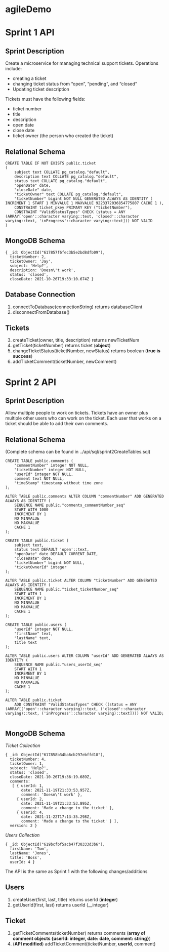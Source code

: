 # agileDemo
# 
# Sprint 1 API

## Sprint Description

Create a microservice for managing technical support tickets. Operations include:

* creating a ticket
* changing ticket status from “open”, “pending”, and “closed”
* Updating ticket description

 Tickets must have the following fields:
 
* ticket number
* title
* description
* open date
* close date
* ticket owner (the person who created the ticket)

## Relational Schema

```
CREATE TABLE IF NOT EXISTS public.ticket
(
    subject text COLLATE pg_catalog."default",
    description text COLLATE pg_catalog."default",
    status text COLLATE pg_catalog."default",
    "openDate" date,
    "closeDate" date,
    "ticketOwner" text COLLATE pg_catalog."default",
    "ticketNumber" bigint NOT NULL GENERATED ALWAYS AS IDENTITY ( INCREMENT 1 START 1 MINVALUE 1 MAXVALUE 9223372036854775807 CACHE 1 ),
    CONSTRAINT ticket_pkey PRIMARY KEY ("ticketNumber"),
    CONSTRAINT "ValidStatusTypes" CHECK (status = ANY (ARRAY['open'::character varying::text, 'closed'::character varying::text, 'inProgress'::character varying::text])) NOT VALID
)
```

## MongoDB Schema

```
{ _id: ObjectId("617857f6fec3b5e2bd8dfb09"),
  ticketNumber: 2,
  ticketOwner: 'Jay',
  subject: 'Help?',
  description: 'Doesn\'t work',
  status: 'closed',
  closeDate: 2021-10-26T19:33:10.674Z }
```

## Database Connection

1. connectToDatabase(connectionString) returns databaseClient
2. disconnectFromDatabase()

## Tickets

3. createTicket(owner, title, description) returns newTicketNum
4. getTicket(ticketNumber) returns ticket (__object__)
5. changeTicketStatus(ticketNumber, newStatus) returns boolean (__true is success__)
6. addTicketComment(ticketNumber, newComment)



# Sprint 2 API

## Sprint Description

Allow multiple people to work on tickets. Tickets have an owner plus
multiple other users who can work on the ticket. Each user that works on a ticket should be able to add their own comments.

## Relational Schema

(Complete schema can be found in ../api/sql/sprint2CreateTables.sql)

```
CREATE TABLE public.comments (
    "commentNumber" integer NOT NULL,
    "ticketNumber" integer NOT NULL,
    "userId" integer NOT NULL,
    comment text NOT NULL,
    "timeStamp" timestamp without time zone
);

ALTER TABLE public.comments ALTER COLUMN "commentNumber" ADD GENERATED ALWAYS AS IDENTITY (
    SEQUENCE NAME public."comments_commentNumber_seq"
    START WITH 1000
    INCREMENT BY 1
    NO MINVALUE
    NO MAXVALUE
    CACHE 1
);

CREATE TABLE public.ticket (
    subject text,
    status text DEFAULT 'open'::text,
    "openDate" date DEFAULT CURRENT_DATE,
    "closeDate" date,
    "ticketNumber" bigint NOT NULL,
    "ticketOwnerId" integer
);

ALTER TABLE public.ticket ALTER COLUMN "ticketNumber" ADD GENERATED ALWAYS AS IDENTITY (
    SEQUENCE NAME public."ticket_ticketNumber_seq"
    START WITH 1
    INCREMENT BY 1
    NO MINVALUE
    NO MAXVALUE
    CACHE 1
);

CREATE TABLE public.users (
    "userId" integer NOT NULL,
    "firstName" text,
    "lastName" text,
    title text
);

ALTER TABLE public.users ALTER COLUMN "userId" ADD GENERATED ALWAYS AS IDENTITY (
    SEQUENCE NAME public."users_userId_seq"
    START WITH 1
    INCREMENT BY 1
    NO MINVALUE
    NO MAXVALUE
    CACHE 1
);

ALTER TABLE public.ticket
    ADD CONSTRAINT "ValidStatusTypes" CHECK ((status = ANY (ARRAY[('open'::character varying)::text, ('closed'::character varying)::text, ('inProgress'::character varying)::text]))) NOT VALID;
	
```

## MongoDB Schema

*Ticket Collection*

```
{ _id: ObjectId("617858b34ba6cb297ebffd18"),
  ticketNumber: 4,
  ticketOwner: 1,
  subject: 'Help?',
  status: 'closed',
  closeDate: 2021-10-26T19:36:19.689Z,
  comments: 
   [ { userId: 1,
       date: 2021-11-19T21:33:53.957Z,
       comment: 'Doesn\'t work' },
     { userId: 2,
       date: 2021-11-19T21:33:53.895Z,
       comment: 'Made a change to the ticket' },
     { userId: 4,
       date: 2021-11-22T17:13:35.298Z,
       comment: 'Made a change to the ticket' } ],
  version: 2 }
```

*Users Collection*
```  
{ _id: ObjectId("619bcfbf5acb47f30333d3b6"),
  firstName: 'Tom',
  lastName: 'Jones',
  title: 'Boss',
  userId: 4 }

```


The API is the same as Sprint 1 with the following changes/additions

## Users

1. createUser(first, last, title) returns userId (__integer__)
2. getUserId(first, last) returns userId (__integer)

## Ticket

3. getTicketComments(ticketNumber) returns comments (__array of comment objects {userId: integer, date: date, comment: string}__)
4. (__API modified__) addTicketComment(ticketNumber, **userId**, comment)
